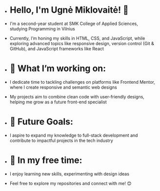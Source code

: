 - # Hello, I'm Ugnė Miklovaitė! 👋
- I'm a second-year student at SMK College of Applied Sciences, studying Programming in Vilnius
- Currently, I’m honing my skills in HTML, CSS, and JavaScript, while exploring advanced topics like responsive design, version control (Git & GitHub), and JavaScript frameworks like React

- # 🌟 What I’m working on:
- I dedicate time to tackling challenges on platforms like Frontend Mentor, where I create responsive and semantic web designs
- My projects aim to combine clean code with user-friendly designs, helping me grow as a future front-end specialist

- # 🚀 Future Goals:
- I aspire to expand my knowledge to full-stack development and contribute to impactful projects in the tech industry

- # 🌱 In my free time:
- I enjoy learning new skills, experimenting with design ideas

- Feel free to explore my repositories and connect with me! 😊
